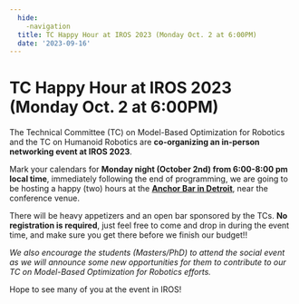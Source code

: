 ```yaml
---
  hide:
    -navigation
  title: TC Happy Hour at IROS 2023 (Monday Oct. 2 at 6:00PM)
  date: '2023-09-16'
---
```


# TC Happy Hour at IROS 2023 (Monday Oct. 2 at 6:00PM)

The Technical Committee (TC) on Model-Based Optimization for Robotics and the TC on Humanoid Robotics are **co-organizing an in-person networking event at IROS 2023**.

Mark your calendars for **Monday night (October 2nd) from 6:00-8:00 pm local time**, immediately following the end of programming, we are going to be hosting a happy (two) hours at the [**Anchor Bar in Detroit**](https://www.tripadvisor.com/Restaurant_Review-g42139-d389815-Reviews-Anchor_Bar-Detroit_Michigan.html), near the conference venue. 

There will be heavy appetizers and an open bar sponsored by the TCs. **No registration is required**, just feel free to come and drop in during the event time, and make sure you get there before we finish our budget!! 

*We also encourage the students (Masters/PhD) to attend the social event as we will announce some new opportunities for them to contribute to our TC on Model-Based Optimization for Robotics efforts.*

Hope to see many of you at the event in IROS!
